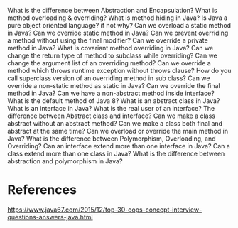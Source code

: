 What is the difference between Abstraction and Encapsulation?
What is method overloading & overriding?
What is method hiding in Java?
Is Java a pure object oriented language? if not why?
Can we overload a static method in Java?
Can we override static method in Java?
Can we prevent overriding a method without using the final modifier?
Can we override a private method in Java?
What is covariant method overriding in Java?
Can we change the return type of method to subclass while overriding?
Can we change the argument list of an overriding method? 
Can we override a method which throws runtime exception without throws clause? 
How do you call superclass version of an overriding method in sub class?
Can we override a non-static method as static in Java?
Can we override the final method in Java?
Can we have a non-abstract method inside interface?
What is the default method of Java 8?
What is an abstract class in Java?
What is an interface in Java? What is the real user of an interface?
The difference between Abstract class and interface?
Can we make a class abstract without an abstract method?
Can we make a class both final and abstract at the same time?
Can we overload or override the main method in Java?
What is the difference between Polymorphism, Overloading, and Overriding?
Can an interface extend more than one interface in Java?
Can a class extend more than one class in Java?
What is the difference between abstraction and polymorphism in Java?


# References
https://www.java67.com/2015/12/top-30-oops-concept-interview-questions-answers-java.html
